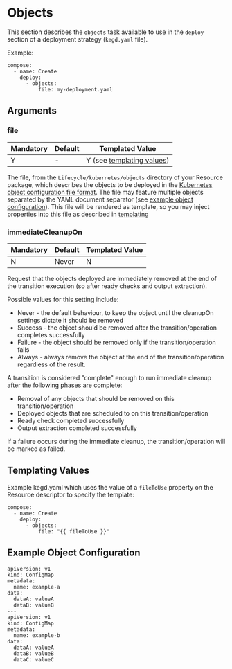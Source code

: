 # Objects

This section describes the `objects` task available to use in the `deploy` section of a deployment strategy (`kegd.yaml` file).

Example:
```
compose:
  - name: Create
    deploy:
      - objects:
          file: my-deployment.yaml
```

## Arguments

### file

| Mandatory | Default | Templated Value |
| --- | --- | --- | 
| Y | - | Y (see [templating values](#templating-values)) |

The file, from the `Lifecycle/kubernetes/objects` directory of your Resource package, which describes the objects to be deployed in the [Kubernetes object configuration file format](https://kubernetes.io/docs/tasks/manage-kubernetes-objects/declarative-config/). The file may feature multiple objects separated by the YAML document separator (see [example object configuration](#example-configuration.md)). This file will be rendered as template, so you may inject properties into this file as described in [templating](../user-guide/templating.md)

### immediateCleanupOn

| Mandatory | Default | Templated Value |
| --- | --- | --- | 
| N | Never | N |

Request that the objects deployed are immediately removed at the end of the transition execution (so after ready checks and output extraction).

Possible values for this setting include: 
- Never - the default behaviour, to keep the object until the cleanupOn settings dictate it should be removed 
- Success - the object should be removed after the transition/operation completes successfully 
- Failure - the object should be removed only if the transition/operation fails
- Always - always remove the object at the end of the transition/operation regardless of the result.

A transition is considered "complete" enough to run immediate cleanup after the following phases are complete:

- Removal of any objects that should be removed on this transition/operation
- Deployed objects that are scheduled to on this transition/operation
- Ready check completed successfully 
- Output extraction completed successfully

If a failure occurs during the immediate cleanup, the transition/operation will be marked as failed.

## Templating Values

Example kegd.yaml which uses the value of a `fileToUse` property on the Resource descriptor to specify the template:
```
compose:
  - name: Create
    deploy:
      - objects:
          file: "{{ fileToUse }}"
```

## Example Object Configuration

```
apiVersion: v1
kind: ConfigMap
metadata:
  name: example-a
data:
  dataA: valueA
  dataB: valueB
---
apiVersion: v1
kind: ConfigMap
metadata:
  name: example-b
data:
  dataA: valueA
  dataB: valueB
  dataC: valueC
```